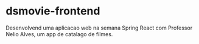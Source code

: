 # dsmovie-frontend
Desenvolvend uma aplicacao web na semana Spring React com Professor Nelio Alves, um app de catalago de filmes.
